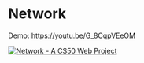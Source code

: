# Network
Demo: https://youtu.be/G_8CqpVEeOM

[![Network - A CS50 Web Project](http://img.youtube.com/vi/G_8CqpVEeOM/0.jpg)](http://www.youtube.com/watch?v=G_8CqpVEeOM "Network - A CS50 Web Project")
